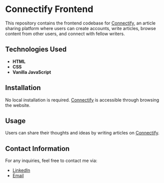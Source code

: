 # Connectify Frontend

This repository contains the frontend codebase for [Connectify](https://connectify-beta-app.netlify.app/pages/home.html), an article sharing platform where users can create accounts, write articles, browse content from other users, and connect with fellow writers.

## Technologies Used

- **HTML**
- **CSS**
- **Vanilla JavaScript**

## Installation

No local installation is required. [Connectify](https://connectify-beta-app.netlify.app/pages/home.html) is accessible through browsing the website.

## Usage

Users can share their thoughts and ideas by writing articles on [Connectify](https://connectify-beta-app.netlify.app/pages/home.html).

## Contact Information

For any inquiries, feel free to contact me via:
- [LinkedIn](https://www.linkedin.com/in/nikhil-malhotra-80a344218/)
- [Email](work.nikhil863@gmail.com)

